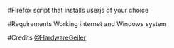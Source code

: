 #Firefox script that installs userjs of your choice</h2><br>

#Requirements
Working internet and Windows system

#Credits
[@HardwareGeiler](https://github.com/HardwareGeiler) 
